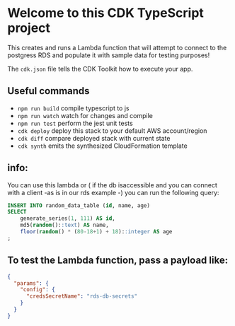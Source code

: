 # Welcome to this CDK TypeScript project

This creates and runs a Lambda function that will attempt to connect to the postgress RDS and populate it with sample data for testing purposes!

The `cdk.json` file tells the CDK Toolkit how to execute your app.

## Useful commands

* `npm run build`   compile typescript to js
* `npm run watch`   watch for changes and compile
* `npm run test`    perform the jest unit tests
* `cdk deploy`      deploy this stack to your default AWS account/region
* `cdk diff`        compare deployed stack with current state
* `cdk synth`       emits the synthesized CloudFormation template


## info:

You can use this lambda or ( if the db isaccessible and you can connect with a client -as is in our rds example -) you can run the following query:
```sql
INSERT INTO random_data_table (id, name, age)
SELECT 
    generate_series(1, 111) AS id, 
    md5(random()::text) AS name, 
    floor(random() * (80-18+1) + 18)::integer AS age
;
```



## To test the Lambda function, pass a payload like:
```json
{
  "params": {
    "config": {
      "credsSecretName": "rds-db-secrets"
    }
  }
}
```
